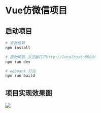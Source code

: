 # Vue仿微信项目

## 启动项目

``` bash
# 安装依赖
npm install

# 启动项目 浏览器打开http://localhost:8080/
npm run dev

# webpack 打包
npm run build

```
## 项目实现效果图
![](https://github.com/sunshine824/WeChat_Reader-Movie/blob/master/static/jdfw.gif)
